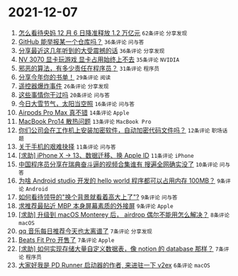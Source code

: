 # 2021-12-07

1. [怎么看待央妈 12 月 6 日降准释放 1.2 万亿元](https://www.v2ex.com/t/820511) `62条评论` `分享发现`
1. [GitHub 能举报某一个仓库吗？](https://www.v2ex.com/t/820540) `36条评论` `问与答`
1. [分享最近这几年听到的大受震撼的话](https://www.v2ex.com/t/820528) `36条评论` `分享发现`
1. [NV 3070 显卡玩游戏 显卡占用始终上不去](https://www.v2ex.com/t/820541) `35条评论` `NVIDIA`
1. [邪恶的算法，有多少责任在程序员？](https://www.v2ex.com/t/820521) `31条评论` `程序员`
1. [分享今年你的书单！](https://www.v2ex.com/t/820522) `29条评论` `阅读`
1. [遥控器爆炸事件](https://www.v2ex.com/t/820510) `26条评论` `分享发现`
1. [这些事情你干过吗](https://www.v2ex.com/t/820525) `20条评论` `问与答`
1. [今日大雪节气，太阳当空照](https://www.v2ex.com/t/820508) `16条评论` `问与答`
1. [Airpods Pro Max 真不错](https://www.v2ex.com/t/820567) `14条评论` `Apple`
1. [MacBook Pro14 散热问题](https://www.v2ex.com/t/820526) `13条评论` `MacBook Pro`
1. [你们公司会在工作机上安装加密软件，自动加密代码文件吗？](https://www.v2ex.com/t/820551) `12条评论` `职场话题`
1. [关于手机的艰难抉择](https://www.v2ex.com/t/820519) `11条评论` `问与答`
1. [[求助] iPhone X -> 13、数据迁移、换 Apple ID](https://www.v2ex.com/t/820503) `11条评论` `iPhone`
1. [中国程序员分享在瑞典奋斗逼的视频合集谁有 搜遍全网确实没了](https://www.v2ex.com/t/820539) `10条评论` `问与答`
1. [为啥 Android studio 开发的 hello world 程序都可以占用内存 100MB？](https://www.v2ex.com/t/820554) `9条评论` `Android`
1. [如何看待领导的"换个背景就看着高大上了"?](https://www.v2ex.com/t/820545) `9条评论` `问与答`
1. [求推荐最贴近 MBP 本身屏幕素质的外接屏](https://www.v2ex.com/t/820518) `9条评论` `Apple`
1. [[求助] 升级到 macOS Monterey 后， airdrop 偶尔不能用怎么解决？](https://www.v2ex.com/t/820502) `8条评论` `macOS`
1. [qq 音乐每日推荐今天也太离谱了](https://www.v2ex.com/t/820552) `7条评论` `分享发现`
1. [Beats Fit Pro 开售了](https://www.v2ex.com/t/820523) `7条评论` `Apple`
1. [[求助] 如何实现存储大量自定义数据表，像 notion 的 database 那样？](https://www.v2ex.com/t/820514) `7条评论` `程序员`
1. [大家好我是 PD Runner 启动器的作者, 来进驻一下 v2ex](https://www.v2ex.com/t/820550) `6条评论` `macOS`
